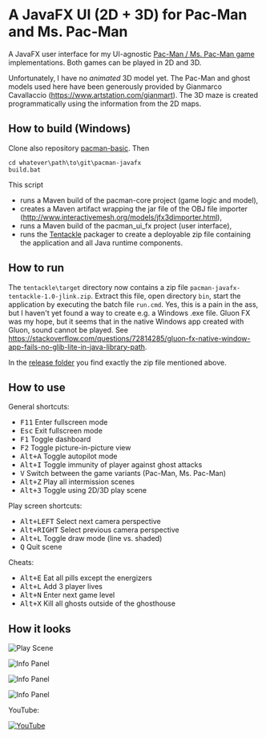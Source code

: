 # A JavaFX UI (2D + 3D) for Pac-Man and Ms. Pac-Man

A JavaFX user interface for my UI-agnostic [Pac-Man / Ms. Pac-Man game](https://github.com/armin-reichert/pacman-basic) implementations. Both games can be played in 2D and 3D.

Unfortunately, I have no *animated* 3D model yet. The Pac-Man and ghost models used here have been generously provided by Gianmarco Cavallaccio (https://www.artstation.com/gianmart). The 3D maze is created programmatically using the information from the 2D maps. 

## How to build (Windows)

Clone also repository [pacman-basic](https://github.com/armin-reichert/pacman-basic). Then

```
cd whatever\path\to\git\pacman-javafx 
build.bat
```

This script 
- runs a Maven build of the pacman-core project (game logic and model),
- creates a Maven artifact wrapping the jar file of the OBJ file importer (http://www.interactivemesh.org/models/jfx3dimporter.html), 
- runs a Maven build of the pacman_ui_fx project (user interface),
- runs the [Tentackle](https://tentackle.org/static-content/sitedocs/tentackle/latest/tentackle-jlink-maven-plugin/summary.html) packager to create a deployable zip file containing the application and all Java runtime components. 

## How to run

The `tentackle\target` directory now contains a zip file `pacman-javafx-tentackle-1.0-jlink.zip`. Extract this file, open directory `bin`, start the application by executing the batch file `run.cmd`. Yes, this is a pain in the ass, but I haven't yet found a way to create e.g. a Windows .exe file. Gluon FX was my hope, but it seems that in the native Windows app created with Gluon, sound cannot be played. See https://stackoverflow.com/questions/72814285/gluon-fx-native-window-app-fails-no-glib-lite-in-java-library-path.  

In the [release folder](https://github.com/armin-reichert/pacman-javafx/releases) you find exactly the zip file mentioned above.

## How to use

General shortcuts:

- <kbd>F11</kbd> Enter fullscreen mode
- <kbd>Esc</kbd> Exit fullscreen mode
- <kbd>F1</kbd> Toggle dashboard
- <kbd>F2</kbd> Toggle picture-in-picture view
- <kbd>Alt+A</kbd> Toggle autopilot mode
- <kbd>Alt+I</kbd> Toggle immunity of player against ghost attacks
- <kbd>V</kbd> Switch between the game variants (Pac-Man, Ms. Pac-Man)
- <kbd>Alt+Z</kbd> Play all intermission scenes
- <kbd>Alt+3</kbd> Toggle using 2D/3D play scene

Play screen shortcuts:
- <kbd>Alt+LEFT</kbd> Select next camera perspective
- <kbd>Alt+RIGHT</kbd> Select previous camera perspective
- <kbd>Alt+L</kbd> Toggle draw mode (line vs. shaded)
- <kbd>Q</kbd> Quit scene

Cheats:
  - <kbd>Alt+E</kbd> Eat all pills except the energizers
  - <kbd>Alt+L</kbd> Add 3 player lives
  - <kbd>Alt+N</kbd> Enter next game level
  - <kbd>Alt+X</kbd> Kill all ghosts outside of the ghosthouse 

## How it looks

![Play Scene](https://github.com/armin-reichert/pacman-javafx/blob/main/pacman_ui_fx/doc/pacman-maze.png)

![Info Panel](https://github.com/armin-reichert/pacman-javafx/blob/main/pacman_ui_fx/doc/left-info-panel.png)

![Info Panel](https://github.com/armin-reichert/pacman-javafx/blob/main/pacman_ui_fx/doc/right-info-panel.png)

![Info Panel](https://github.com/armin-reichert/pacman-javafx/blob/main/pacman_ui_fx/doc/3D-info-panel.png)

YouTube:

[![YouTube](https://github.com/armin-reichert/pacman-javafx/blob/main/pacman_ui_fx/doc/thumbnail.jpg)](https://youtu.be/-ANLq4mMn3Q)
